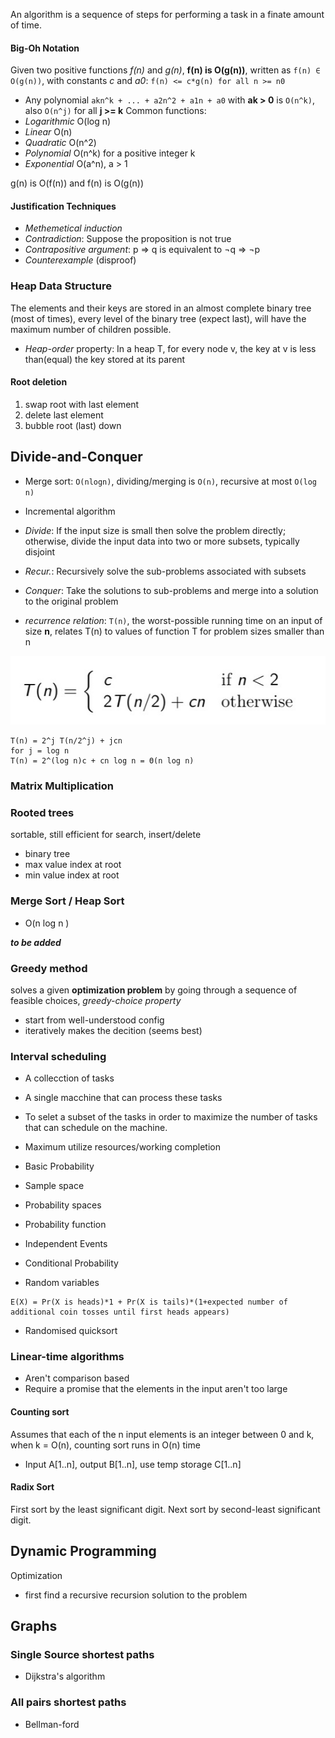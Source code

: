 An algorithm is a sequence of steps for performing a task in a finate amount of time.

#### Big-Oh Notation
Given two positive functions *f(n)* and *g(n)*, **f(n) is O(g(n))**, written as `f(n) ∈ O(g(n))`, with constants *c* and *a0*: `f(n) <= c*g(n) for all n >= n0`
- Any polynomial `akn^k + ... + a2n^2 + a1n + a0` with **ak > 0** is `O(n^k)`, also `O(n^j)` for all **j >= k**
Common functions:
- *Logarithmic* O(log n)
- *Linear* O(n)
- *Quadratic* O(n^2)
- *Polynomial* O(n^k) for a positive integer k
- *Exponential* O(a^n), a > 1

g(n) is O(f(n)) and f(n) is O(g(n))

#### Justification Techniques
- *Methemetical induction*
- *Contradiction*: Suppose the proposition is not true
- *Contrapositive argument*: p => q is equivalent to ¬q => ¬p
- *Counterexample* (disproof)

### Heap Data Structure
The elements and their keys are stored in an almost complete binary tree (most of times), every level of the binary tree (expect last), will have the maximum number of children possible.
- *Heap-order* property: In a heap T, for every node v, the key at v is less than(equal) the key stored at its parent

#### Root deletion
1. swap root with last element
2. delete last element
3. bubble root (last) down

## Divide-and-Conquer
- Merge sort: `O(nlogn)`, dividing/merging is `O(n)`, recursive at most `O(log n)`
- Incremental algorithm
- *Divide*: If the input size is small then solve the problem directly; otherwise, divide the input data into two or more subsets, typically disjoint
- *Recur.*: Recursively solve the sub-problems associated with subsets
- *Conquer*: Take the solutions to sub-problems and merge into a solution to the original problem

- *recurrence relation*: `T(n)`, the worst-possible running time on an input of size **n**, relates T(n) to values of function T for problem sizes smaller than n

![](../img/9c3f036b0e1ef8d7e3654569b514109.jpg)

```
T(n) = 2^j T(n/2^j) + jcn
for j = log n
T(n) = 2^(log n)c + cn log n = Θ(n log n)
```

### Matrix Multiplication

### Rooted trees
sortable, still efficient for search, insert/delete
- binary tree
- max value index at root
- min value index at root

### Merge Sort / Heap Sort
- O(n log n )

***to be added***

### Greedy method
solves a given **optimization problem** by going through a sequence of feasible choices, *greedy-choice property*
- start from well-understood config
- iteratively makes the decition (seems best)

### Interval scheduling
- A collecction of tasks
- A single macchine that can process these tasks
- To selet a subset of the tasks in order to maximize the number of tasks that can schedule on the machine.
- Maximum utilize resources/working completion

- Basic Probability
- Sample space
- Probability spaces
- Probability function
- Independent Events
- Conditional Probability
- Random variables

```
E(X) = Pr(X is heads)*1 + Pr(X is tails)*(1+expected number of additional coin tosses until first heads appears)
```

- Randomised quicksort

### Linear-time algorithms
- Aren't comparison based
- Require a promise that the elements in the input aren't too large

#### Counting sort
Assumes that each of the n input elements is an integer between 0 and k, when k = O(n), counting sort runs in O(n) time
- Input A\[1..n], output B\[1..n], use temp storage C\[1..n]

#### Radix Sort
First sort by the least significant digit. Next sort by second-least significant digit.

## Dynamic Programming
Optimization
- first find a recursive recursion solution to the problem


## Graphs
### Single Source shortest paths
- Dijkstra's algorithm

### All pairs shortest paths
- Bellman-ford

